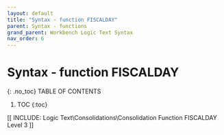```yaml
---
layout: default
title: "Syntax - function FISCALDAY"
parent: Syntax - functions
grand_parent: Workbench Logic Text Syntax
nav_order: 6
---
```

# Syntax - function FISCALDAY
{: .no_toc}
TABLE OF CONTENTS 
1. TOC
{:toc}  

 [[ INCLUDE: Logic Text\Consolidations\Consolidation Function FISCALDAY Level 3 ]]

